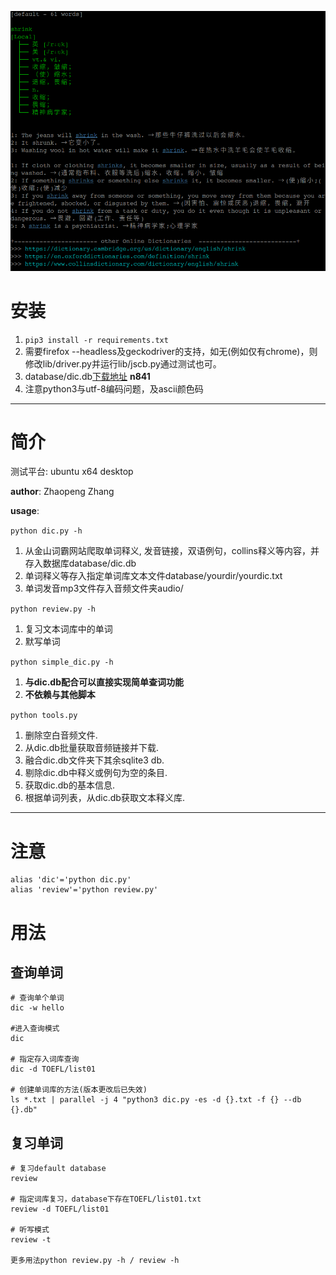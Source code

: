 ﻿![example screenshot](example.png)

# 安装
>
1. ```pip3 install -r requirements.txt```
2. 需要firefox --headless及geckodriver的支持，如无(例如仅有chrome)，则修改lib/driver.py并运行lib/jscb.py通过测试也可。
3. database/dic.db[下载地址](https://pan.baidu.com/s/1L1XwrMZxEuJ7HWOeASChfw)   **n841**
4. 注意python3与utf-8编码问题，及ascii颜色码

---

# 简介

测试平台: ubuntu x64 desktop

**author**: Zhaopeng Zhang

**usage**: 

```python dic.py -h```

1. 从金山词霸网站爬取单词释义, 发音链接，双语例句，collins释义等内容，并存入数据库database/dic.db
2. 单词释义等存入指定单词库文本文件database/yourdir/yourdic.txt
3. 单词发音mp3文件存入音频文件夹audio/

```python review.py -h```

1. 复习文本词库中的单词
2. 默写单词

```python simple_dic.py -h```

1. **与dic.db配合可以直接实现简单查词功能**
2. **不依赖与其他脚本**

```python tools.py```

1. 删除空白音频文件.
2. 从dic.db批量获取音频链接并下载.
3. 融合dic.db文件夹下其余sqlite3 db.
4. 剔除dic.db中释义或例句为空的条目.
5. 获取dic.db的基本信息.
6. 根据单词列表，从dic.db获取文本释义库.

---

# 注意

```
alias 'dic'='python dic.py'
alias 'review'='python review.py'
```

# 用法

## 查询单词

```
# 查询单个单词
dic -w hello

#进入查询模式
dic

# 指定存入词库查询
dic -d TOEFL/list01

# 创建单词库的方法(版本更改后已失效)
ls *.txt | parallel -j 4 "python3 dic.py -es -d {}.txt -f {} --db {}.db"
```

## 复习单词
```
# 复习default database
review

# 指定词库复习，database下存在TOEFL/list01.txt
review -d TOEFL/list01

# 听写模式
review -t

更多用法python review.py -h / review -h
```
